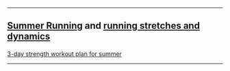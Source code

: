 <!--#### Summer Camp Info (July 2023)

We will have an optional week of day activities July 17-20. More information to come.  Fees will be paid to our Booster Club.
-->
<!-- Summer camp is for the runner than can safely run 45 minutes non-stop. It is from July 19^th^ through July 23^rd^ at Appalachian State, $440 each. Initial, non-refundable, deposit of $150 due by Thursday May 30^th^, with final payment due by July 1^st^.  -->
<!-- [Please print this form to sign and send with payment and for more information.]() -->

<!-- If attending camp, all pre-participation online forms (at [Arbiter Athlete](http://arbiterathlete.com/), old Planet HS logins will still work) must be completed by **July 9^th^**. -->

<!-- Final payment may be mailed to: -->

<!-- **Stacie Vandervelde - 1010 Leamington Circle, Irmo SC 29063** -->


<!-- {You will need to print and complete all 3 of these pages]().  Bring them with you when you come to the bus.  You cannot travel with us without the forms complete.  They do NOT need to notarized, but I will have a notary present that can do that before we board the bus.  [Here](https://drive.google.com/file/d/0B8lfojZpa5WqdWI1NV9GQnRyWlk/view?usp=sharing) is a general information sheet for you to look over. -->

---
#####
[Summer Running](https://drive.google.com/file/d/1s6GwYKyyCxeuO7if0L41wnJOGUjDd1xZ/view?usp=sharing) and [running stretches and dynamics](https://drive.google.com/file/d/1HOht-nlGjCEUkaSVdRUSsgCuGbs6BAfs/view?usp=sharing)
---
####

[3-day strength workout plan for summer](http://dutchforkrunners.com/Misc/3_Day_Strength_Workout.pdf)

<!--
//---


//#### XTerra 5K

//Again this year, our team is helping with the Xterra Half Marathon at Harbison State Forest on Sunday, July 8^th^. There is a 5K our athletes can run for free at 7:10 AM. Although this 5K is not a team sanctioned event nor in any way required, its a great opportunity for our runners to get a feel for where they are conditioning-wise. There are actually two races happening that Sunday, the Xterra Harbison Half Marathon, and the 5K. They have made a special offer to our runners - if they are willing to stay after the 5K until about 11:30 and help with the half - marathon, they can enter for free! Otherwise, if they just want to run the 5K they will have to pay the registration fee. Helping with the half marathon would involve staffing water stations, helping at the finish line, etc. The half marathon starts at 7 am, 10 minutes before the 5K starts.

//If your athlete would like to run the 5K for free and help with the half marathon, please visit the website link below, click on the link for the online registration, complete the registration accurately, and enter the promo code your captains have given you to waive the registration fee. Remember, its free only if you can stay and help the entire time. Be sure and let your captains know that you have registered and are planning on helping by July 3rd.

//[Click here for information, registration, and a map.]
//(https://www.active.com/columbia-sc/running/distance-running-races/xterra-harbison-half-marathon-5k-2018?int=72-3-A1)
//We could also use people to help that are not running the 5K, so please consider helping out. Any questions about the Harbison Forest run
//ask Coach Saxby or one of the captains.  Athletes planning on running the 5K should plan on being at the race around 6:15 for proper warm up. -->

---

####
